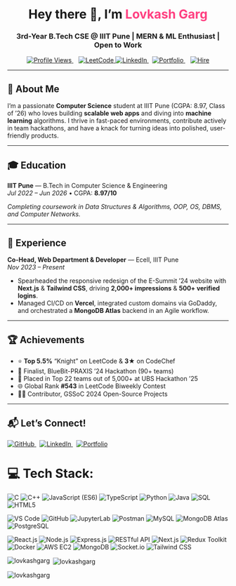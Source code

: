<h1 align="center">
  Hey there 👋, I’m <span style="color:#FF4081;"><strong>Lovkash Garg</strong></span>
</h1>

<h3 align="center">3rd-Year B.Tech CSE @ IIIT Pune | MERN & ML Enthusiast | Open to Work</h3>

<p align="center">
  <a href="https://komarev.com/ghpvc/?username=lovkashgarg&style=flat&color=0e75b6">
    <img alt="Profile Views" src="https://komarev.com/ghpvc/?username=lovkashgarg&style=flat&color=0e75b6" />
  </a>
  &nbsp;&nbsp;
  <a href="https://leetcode.com/u/Lovkash_2905/">
    <img alt="LeetCode" src="https://img.shields.io/badge/LeetCode-%230053ff.svg?style=flat&logo=leetcode&logoColor=white"/>
  </a>
   <a href="https://www.linkedin.com/in/lovkash-garg/" target="_blank">
    <img alt="LinkedIn" src="https://img.shields.io/badge/LinkedIn-%230A66C2.svg?style=flat&logo=linkedin&logoColor=white"/>
  </a>&nbsp;
  <a href="https://lovkash-garg-portfolio.vercel.app/" target="_blank">
    <img alt="Portfolio" src="https://img.shields.io/badge/Portfolio-%23FF4081.svg?style=flat&logo=googlechrome&logoColor=white"/>
  </a>
  &nbsp;&nbsp;
  <a href="mailto:lovkashgarg@gmail.com">
    <img alt="Hire" src="https://img.shields.io/badge/Email-%23D14836.svg?style=flat&logo=gmail&logoColor=white"/>
  </a>
</p>

---

## 🌟 About Me
I’m a passionate **Computer Science** student at IIIT Pune (CGPA: 8.97, Class of ’26) who loves building **scalable web apps** and diving into **machine learning** algorithms. I thrive in fast-paced environments, contribute actively in team hackathons, and have a knack for turning ideas into polished, user-friendly products.

---
## 🎓 Education

**IIIT Pune** — B.Tech in Computer Science & Engineering  
_Jul 2022 – Jun 2026_ • CGPA: **8.97/10**  

_Completing coursework in Data Structures & Algorithms, OOP, OS, DBMS, and Computer Networks._

---

## 💼 Experience

**Co-Head, Web Department & Developer** — Ecell, IIIT Pune  
_Nov 2023 – Present_  
- Spearheaded the responsive redesign of the E-Summit ’24 website with **Next.js** & **Tailwind CSS**, driving **2,000+ impressions** & **500+ verified logins**.  
- Managed CI/CD on **Vercel**, integrated custom domains via GoDaddy, and orchestrated a **MongoDB Atlas** backend in an Agile workflow.

---

## 🏆 Achievements

- ⭐ **Top 5.5%** “Knight” on LeetCode & **3★** on CodeChef  
- 🥇 Finalist, BlueBit-PRAXIS ’24 Hackathon (90+ teams)  
- 🥉 Placed in Top 22 teams out of 5,000+ at UBS Hackathon ’25  
- 🌐 Global Rank **#543** in LeetCode Biweekly Contest  
- 🧑‍💻 Contributor, GSSoC 2024 Open-Source Projects

---

## 📬 Let’s Connect!

<p align="left">
  <a href="https://github.com/LovkashGarg" target="_blank">  
    <img alt="GitHub" src="https://img.shields.io/badge/GitHub-%23181717.svg?style=flat&logo=github&logoColor=white"/>
  </a>&nbsp;
  <a href="https://www.linkedin.com/in/lovkash-garg/" target="_blank">
    <img alt="LinkedIn" src="https://img.shields.io/badge/LinkedIn-%230A66C2.svg?style=flat&logo=linkedin&logoColor=white"/>
  </a>&nbsp;
  <a href="https://lovkash-garg-portfolio.vercel.app/" target="_blank">
    <img alt="Portfolio" src="https://img.shields.io/badge/Portfolio-%23FF4081.svg?style=flat&logo=googlechrome&logoColor=white"/>
  </a>
</p>


# 💻 Tech Stack:
![C](https://img.shields.io/badge/C-%2300599C.svg?style=for-the-badge&logo=c&logoColor=white) 
![C++](https://img.shields.io/badge/C%2B%2B-%2300599C.svg?style=for-the-badge&logo=c%2B%2B&logoColor=white) 
![JavaScript (ES6)](https://img.shields.io/badge/JavaScript-ES6-F7DF1E?style=for-the-badge&logo=javascript&logoColor=white) 
![TypeScript](https://img.shields.io/badge/TypeScript-%23007ACC.svg?style=for-the-badge&logo=typescript&logoColor=white) 
![Python](https://img.shields.io/badge/Python-%233776AB.svg?style=for-the-badge&logo=python&logoColor=white) 
![Java](https://img.shields.io/badge/Java-%23ED8B00.svg?style=for-the-badge&logo=java&logoColor=white) 
![SQL](https://img.shields.io/badge/SQL-%230070D1.svg?style=for-the-badge&logo=postgresql&logoColor=white) 
![HTML5](https://img.shields.io/badge/HTML5-%23E34F26.svg?style=for-the-badge&logo=html5&logoColor=white)

![VS Code](https://img.shields.io/badge/VS%20Code-%23007ACC.svg?style=for-the-badge&logo=visual-studio-code&logoColor=white) 
![GitHub](https://img.shields.io/badge/GitHub-%23181717.svg?style=for-the-badge&logo=github&logoColor=white) 
![JupyterLab](https://img.shields.io/badge/JupyterLab-%23F37626.svg?style=for-the-badge&logo=jupyter&logoColor=white) 
![Postman](https://img.shields.io/badge/Postman-%23FF6C37.svg?style=for-the-badge&logo=postman&logoColor=white) 
![MySQL](https://img.shields.io/badge/MySQL-%234479A1.svg?style=for-the-badge&logo=mysql&logoColor=white) 
![MongoDB Atlas](https://img.shields.io/badge/MongoDB%20Atlas-%234EA94B.svg?style=for-the-badge&logo=mongodb&logoColor=white) 
![PostgreSQL](https://img.shields.io/badge/PostgreSQL-%23316192.svg?style=for-the-badge&logo=postgresql&logoColor=white)

![React.js](https://img.shields.io/badge/React.js-%2320232a.svg?style=for-the-badge&logo=react&logoColor=%2361DAFB) 
![Node.js](https://img.shields.io/badge/Node.js-%23339933.svg?style=for-the-badge&logo=node.js&logoColor=white) 
![Express.js](https://img.shields.io/badge/Express.js-%23404d59.svg?style=for-the-badge&logo=express&logoColor=%2361DAFB) 
![RESTful API](https://img.shields.io/badge/RESTful%20API-%23DD0031.svg?style=for-the-badge) 
![Next.js](https://img.shields.io/badge/Next.js-black?style=for-the-badge&logo=next.js&logoColor=white) 
![Redux Toolkit](https://img.shields.io/badge/Redux%20Toolkit-%23593d88.svg?style=for-the-badge&logo=redux&logoColor=white) 
![Docker](https://img.shields.io/badge/Docker-%2302493E.svg?style=for-the-badge&logo=docker&logoColor=white) 
![AWS EC2](https://img.shields.io/badge/AWS%20EC2-%23FF9900.svg?style=for-the-badge&logo=amazon-aws&logoColor=white) 
![MongoDB](https://img.shields.io/badge/MongoDB-%234EA94B.svg?style=for-the-badge&logo=mongodb&logoColor=white) 
![Socket.io](https://img.shields.io/badge/Socket.io-%23E4405F.svg?style=for-the-badge&logo=socket-dot-io&logoColor=white) 
![Tailwind CSS](https://img.shields.io/badge/Tailwind%20CSS-%2338B2AC.svg?style=for-the-badge&logo=tailwind-css&logoColor=white)




<p><img align="left" src="https://github-readme-stats.vercel.app/api/top-langs?username=lovkashgarg&show_icons=true&locale=en&layout=compact" alt="lovkashgarg" /></p>

<p>&nbsp;<img align="center" src="https://github-readme-stats.vercel.app/api?username=lovkashgarg&show_icons=true&locale=en" alt="lovkashgarg" /></p>

<p><img align="center" src="https://github-readme-streak-stats.herokuapp.com/?user=lovkashgarg&" alt="lovkashgarg" /></p>
